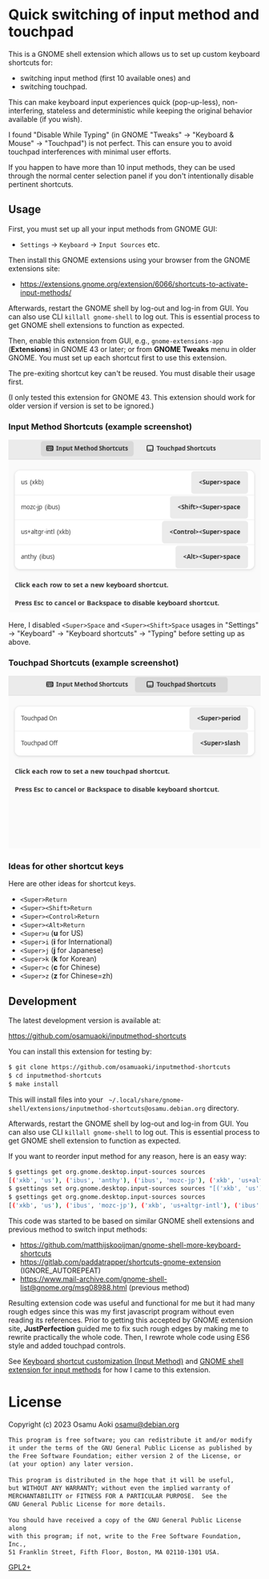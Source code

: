 Quick switching of input method and touchpad
============================================

This is a GNOME shell extension which allows us to set up custom keyboard
shortcuts for:
- switching input method (first 10 available ones) and
- switching touchpad.

This can make keyboard input experiences quick (pop-up-less), non-interfering,
stateless and deterministic while keeping the original behavior available (if
you wish).

I found "Disable While Typing" (in GNOME "Tweaks" -> "Keyboard & Mouse" ->
"Touchpad") is not perfect. This can ensure you to avoid touchpad interferences
with minimal user efforts.

If you happen to have more than 10 input methods, they can be used through the
normal center selection panel if you don't intentionally disable pertinent
shortcuts.

## Usage

First, you must set up all your input methods from GNOME GUI:

- `Settings` -> `Keyboard` -> `Input Sources` etc.

Then install this GNOME extensions using your browser from the GNOME extensions site:

- https://extensions.gnome.org/extension/6066/shortcuts-to-activate-input-methods/

Afterwards, restart the GNOME shell by log-out and log-in from GUI.  You can
also use CLI `killall gnome-shell` to log out.  This is essential process to
get GNOME shell extensions to function as expected.

Then, enable this extension from GUI, e.g., `gnome-extensions-app`
(**Extensions**) in GNOME 43 or later; or from **GNOME Tweaks** menu in older
GNOME. You must set up each shortcut first to use this extension.

The pre-exiting shortcut key can't be reused.  You must disable their usage
first.

(I only tested this extension for GNOME 43.  This extension should work for
older version if version is set to be ignored.)

### Input Method Shortcuts (example screenshot)

![Pref - InputMethods](pref-inputmethods.png)

Here, I disabled `<Super>Space` and `<Super><Shift>Space` usages in "Settings"
-> "Keyboard" -> "Keyboard shortcuts" -> "Typing" before setting up as above.

### Touchpad Shortcuts (example screenshot)

![Pref - Touchpad](pref-touchpad.png)

### Ideas for other shortcut keys

Here are other ideas for shortcut keys.

- `<Super>Return`
- `<Super><Shift>Return`
- `<Super><Control>Return`
- `<Super><Alt>Return`
- `<Super>u` (**u** for US)
- `<Super>i` (**i** for International)
- `<Super>j` (**j** for Japanese)
- `<Super>k` (**k** for Korean)
- `<Super>c` (**c** for Chinese)
- `<Super>z` (**z** for Chinese=zh)

## Development

The latest development version is available at:

  https://github.com/osamuaoki/inputmethod-shortcuts

You can install this extension for testing by:

```sh
$ git clone https://github.com/osamuaoki/inputmethod-shortcuts
$ cd inputmethod-shortcuts
$ make install
```

This will install files into your `
~/.local/share/gnome-shell/extensions/inputmethod-shortcuts@osamu.debian.org`
directory.

Afterwards, restart the GNOME shell by log-out and log-in from GUI.  You can
also use CLI `killall gnome-shell` to log out.  This is essential process to
get GNOME shell extension to function as expected.

If you want to reorder input method for any reason, here is an easy way:

```sh
$ gsettings get org.gnome.desktop.input-sources sources
[('xkb', 'us'), ('ibus', 'anthy'), ('ibus', 'mozc-jp'), ('xkb', 'us+altgr-intl')]
$ gsettings set org.gnome.desktop.input-sources sources "[('xkb', 'us'), ('ibus', 'mozc-jp'), ('xkb', 'us+altgr-intl'), ('ibus', 'anthy')]"
$ gsettings get org.gnome.desktop.input-sources sources
[('xkb', 'us'), ('ibus', 'mozc-jp'), ('xkb', 'us+altgr-intl'), ('ibus', 'anthy')]
```

This code was started to be based on similar GNOME shell extensions and
previous method to switch input methods:
 - https://github.com/matthijskooijman/gnome-shell-more-keyboard-shortcuts
 - https://gitlab.com/paddatrapper/shortcuts-gnome-extension (IGNORE_AUTOREPEAT)
 - https://www.mail-archive.com/gnome-shell-list@gnome.org/msg08988.html (previous method)

Resulting extension code was useful and functional for me but it had many rough
edges since this was my first javascript program without even reading its
references. Prior to getting this accepted by GNOME extension site,
**JustPerfection** guided me to fix such rough edges by making me to rewrite
practically the whole code.  Then, I rewrote whole code using ES6 style and
added touchpad controls.

See [Keyboard shortcut customization (Input Method)](https://osamuaoki.github.io/en/2023/02/25/debian-usability-2023/#keyboard-shortcut-customization-input-method)
and [GNOME shell extension for input methods](https://osamuaoki.github.io/en/2023/06/19/gnome-im-1/)
for how I came to this extension.

License
=======
Copyright (c) 2023 Osamu Aoki <osamu@debian.org>

    This program is free software; you can redistribute it and/or modify
    it under the terms of the GNU General Public License as published by
    the Free Software Foundation; either version 2 of the License, or
    (at your option) any later version.

    This program is distributed in the hope that it will be useful,
    but WITHOUT ANY WARRANTY; without even the implied warranty of
    MERCHANTABILITY or FITNESS FOR A PARTICULAR PURPOSE.  See the
    GNU General Public License for more details.

    You should have received a copy of the GNU General Public License along
    with this program; if not, write to the Free Software Foundation, Inc.,
    51 Franklin Street, Fifth Floor, Boston, MA 02110-1301 USA.

[GPL2+](LICENSE)

